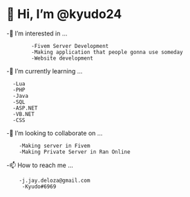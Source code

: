 <h1>👋 Hi, I’m @kyudo24</h1>

-👀 I’m interested in ...


            -Fivem Server Development
            -Making application that people gonna use someday
            -Website development
   
-🌱 I’m currently learning ...

      -Lua
      -PHP
      -Java
      -SQL
      -ASP.NET
      -VB.NET
      -CSS
    
-💞️ I’m looking to collaborate on ...

        -Making server in Fivem
        -Making Private Server in Ran Online
-📫 How to reach me ...

        -j.jay.deloza@gmail.com
         -Kyudo#6969
<!---
kyudo24/kyudo24 is a ✨ special ✨ repository because its `README.md` (this file) appears on your GitHub profile.
You can click the Preview link to take a look at your changes.
--->
